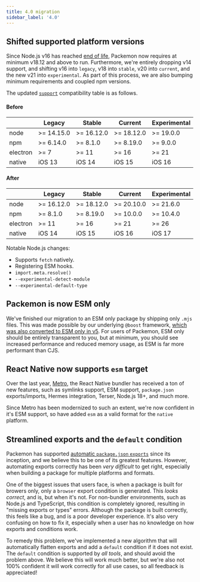 ```yaml
---
title: 4.0 migration
sidebar_label: '4.0'
---
```


## Shifted supported platform versions

Since Node.js v16 has reached [end of life](https://nodejs.org/en/about/releases/), Packemon now
requires at minimum v18.12 and above to run. Furthermore, we're entirely dropping v14 support, and
shifting v16 into `legacy`, v18 into `stable`, v20 into `current`, and the new v21 into
`experimental`. As part of this process, we are also bumping minimum requirements and coupled npm
versions.

The updated [`support`](../config.md#support) compatibility table is as follows.

#### Before

|          | Legacy     | Stable     | Current    | Experimental |
| -------- | ---------- | ---------- | ---------- | ------------ |
| node     | >= 14.15.0 | >= 16.12.0 | >= 18.12.0 | >= 19.0.0    |
| npm      | >= 6.14.0  | >= 8.1.0   | >= 8.19.0  | >= 9.0.0     |
| electron | >= 7       | >= 11      | >= 16      | >= 21        |
| native   | iOS 13     | iOS 14     | iOS 15     | iOS 16       |

#### After

|          | Legacy     | Stable     | Current    | Experimental |
| -------- | ---------- | ---------- | ---------- | ------------ |
| node     | >= 16.12.0 | >= 18.12.0 | >= 20.10.0 | >= 21.6.0    |
| npm      | >= 8.1.0   | >= 8.19.0  | >= 10.0.0  | >= 10.4.0    |
| electron | >= 11      | >= 16      | >= 21      | >= 26        |
| native   | iOS 14     | iOS 15     | iOS 16     | iOS 17       |

Notable Node.js changes:

- Supports `fetch` natively.
- Registering ESM hooks.
- `import.meta.resolve()`
- `--experimental-detect-module`
- `--experimental-default-type`

## Packemon is now ESM only

We've finished our migration to an ESM only package by shipping only `.mjs` files. This was made
possible by our underlying `@boost` framework,
[which was also converted to ESM only in v5](https://boostlib.dev/docs/migrate/5.0). For users of
Packemon, ESM only should be entirely transparent to you, but at minimum, you should see increased
performance and reduced memory usage, as ESM is far more performant than CJS.

## React Native now supports `esm` target

Over the last year, [Metro](https://metrobundler.dev/), the React Native bundler has received a ton
of new features, such as symlinks support, ESM support, `package.json` exports/imports, Hermes
integration, Terser, Node.js 18+, and much more.

Since Metro has been modernized to such an extent, we're now confident in it's ESM support, so have
added `esm` as a valid format for the `native` platform.

## Streamlined exports and the `default` condition

Packemon has supported [automatic `package.json` `exports`](../features#automatic-package-exports)
since its inception, and we believe this to be one of its greatest features. However, automating
exports correctly has been _very difficult_ to get right, especially when building a package for
multiple platforms and formats.

One of the biggest issues that users face, is when a package is built for browers only, only a
`browser` export condition is generated. This _looks correct_, and is, but when it's not. For
non-bundler environments, such as Node.js and TypeScript, this condition is completely ignored,
resulting in "missing exports or types" errors. Although the package is built correctly, this feels
like a bug, and is a poor developer experience. It's also very confusing on how to fix it,
especially when a user has no knowledge on how exports and conditions work.

To remedy this problem, we've implemented a new algorithm that will automatically flatten exports
and add a `default` condition if it does not exist. The `default` condition is supported by _all
tools_, and should avoid the problem above. We believe this will work much better, but we're also
not 100% confident it will work correctly for all use cases, so all feedback is appreciated!
